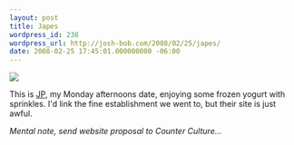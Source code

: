 ```yaml
---
layout: post
title: Japes
wordpress_id: 238
wordpress_url: http://josh-bob.com/2008/02/25/japes/
date: 2008-02-25 17:45:01.000000000 -06:00
---
```

<!--Mime Type of File is image/jpeg -->

<a href="http://josh-bob.com/wp-photos/20080225-174501-1.jpg"><img src="http://josh-bob.com/wp-photos/thumb.20080225-174501-1.jpg" /></a>

This is <a href="http://www.jpbrumfield.com">JP</a>, my Monday afternoons date, enjoying some frozen yogurt with sprinkles. I'd link the fine establishment we went to, but their site is just awful.

*Mental note, send website proposal to Counter Culture...*
